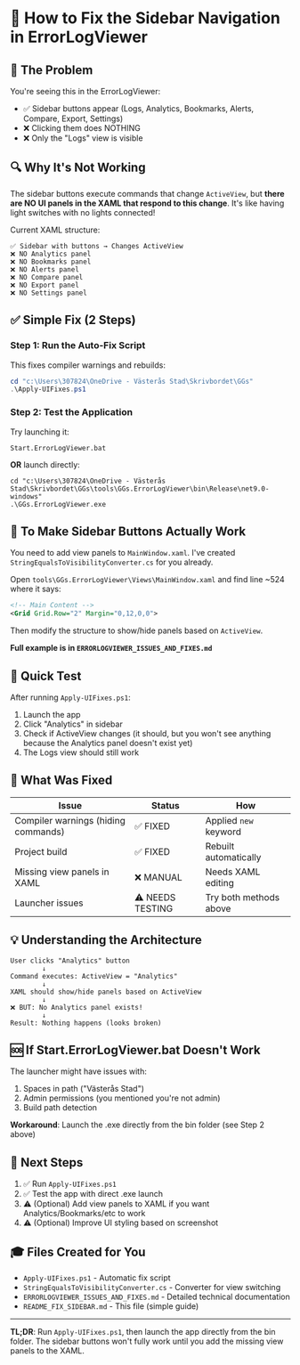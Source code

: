 # 🔧 How to Fix the Sidebar Navigation in ErrorLogViewer

## 🎯 The Problem

You're seeing this in the ErrorLogViewer:
- ✅ Sidebar buttons appear (Logs, Analytics, Bookmarks, Alerts, Compare, Export, Settings)
- ❌ Clicking them does NOTHING
- ❌ Only the "Logs" view is visible

## 🔍 Why It's Not Working

The sidebar buttons execute commands that change `ActiveView`, but **there are NO UI panels in the XAML that respond to this change**. It's like having light switches with no lights connected!

Current XAML structure:
```
✅ Sidebar with buttons → Changes ActiveView
❌ NO Analytics panel
❌ NO Bookmarks panel  
❌ NO Alerts panel
❌ NO Compare panel
❌ NO Export panel
❌ NO Settings panel
```

## ✅ Simple Fix (2 Steps)

### Step 1: Run the Auto-Fix Script

This fixes compiler warnings and rebuilds:

```powershell
cd "c:\Users\307824\OneDrive - Västerås Stad\Skrivbordet\GGs"
.\Apply-UIFixes.ps1
```

### Step 2: Test the Application

Try launching it:

```batch
Start.ErrorLogViewer.bat
```

**OR** launch directly:

```batch
cd "c:\Users\307824\OneDrive - Västerås Stad\Skrivbordet\GGs\tools\GGs.ErrorLogViewer\bin\Release\net9.0-windows"
.\GGs.ErrorLogViewer.exe
```

## 🎨 To Make Sidebar Buttons Actually Work

You need to add view panels to `MainWindow.xaml`. I've created `StringEqualsToVisibilityConverter.cs` for you already.

Open `tools\GGs.ErrorLogViewer\Views\MainWindow.xaml` and find line ~524 where it says:

```xml
<!-- Main Content -->
<Grid Grid.Row="2" Margin="0,12,0,0">
```

Then modify the structure to show/hide panels based on `ActiveView`.

**Full example is in `ERRORLOGVIEWER_ISSUES_AND_FIXES.md`**

## 🚀 Quick Test

After running `Apply-UIFixes.ps1`:

1. Launch the app
2. Click "Analytics" in sidebar
3. Check if ActiveView changes (it should, but you won't see anything because the Analytics panel doesn't exist yet)
4. The Logs view should still work

## 📝 What Was Fixed

| Issue | Status | How |
|-------|--------|-----|
| Compiler warnings (hiding commands) | ✅ FIXED | Applied `new` keyword |
| Project build | ✅ FIXED | Rebuilt automatically |
| Missing view panels in XAML | ❌ MANUAL | Needs XAML editing |
| Launcher issues | ⚠️ NEEDS TESTING | Try both methods above |

## 💡 Understanding the Architecture

```
User clicks "Analytics" button
        ↓
Command executes: ActiveView = "Analytics"
        ↓
XAML should show/hide panels based on ActiveView
        ↓
❌ BUT: No Analytics panel exists!
        ↓
Result: Nothing happens (looks broken)
```

## 🆘 If Start.ErrorLogViewer.bat Doesn't Work

The launcher might have issues with:
1. Spaces in path ("Västerås Stad")
2. Admin permissions (you mentioned you're not admin)
3. Build path detection

**Workaround**: Launch the .exe directly from the bin folder (see Step 2 above)

## 📄 Next Steps

1. ✅ Run `Apply-UIFixes.ps1`
2. ✅ Test the app with direct .exe launch
3. ⚠️ (Optional) Add view panels to XAML if you want Analytics/Bookmarks/etc to work
4. ⚠️ (Optional) Improve UI styling based on screenshot

## 🎓 Files Created for You

- `Apply-UIFixes.ps1` - Automatic fix script
- `StringEqualsToVisibilityConverter.cs` - Converter for view switching
- `ERRORLOGVIEWER_ISSUES_AND_FIXES.md` - Detailed technical documentation
- `README_FIX_SIDEBAR.md` - This file (simple guide)

---

**TL;DR**: Run `Apply-UIFixes.ps1`, then launch the app directly from the bin folder. The sidebar buttons won't fully work until you add the missing view panels to the XAML.
